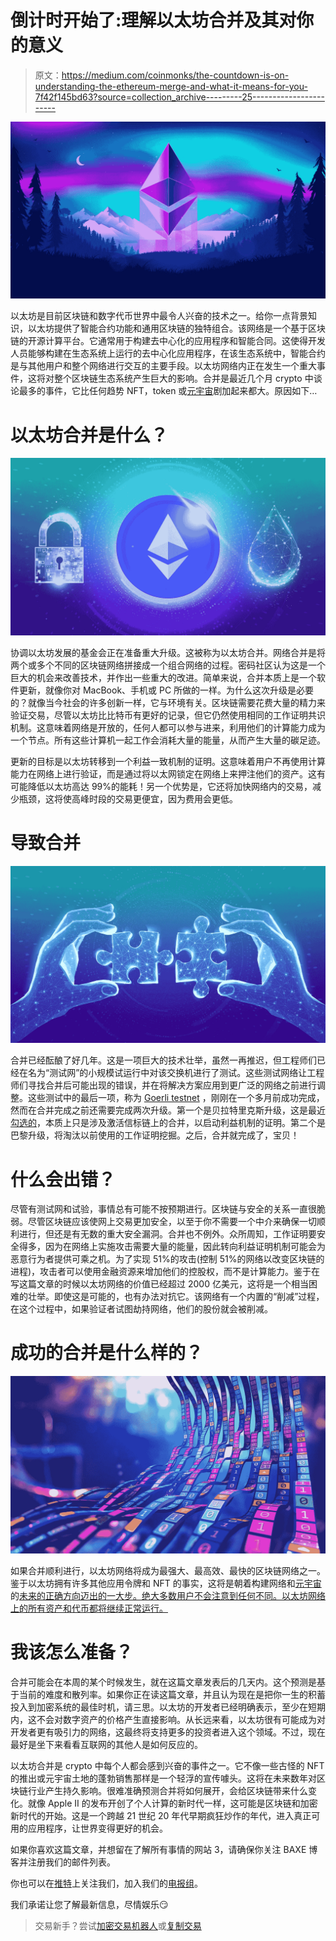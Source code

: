 # 倒计时开始了:理解以太坊合并及其对你的意义

> 原文：<https://medium.com/coinmonks/the-countdown-is-on-understanding-the-ethereum-merge-and-what-it-means-for-you-7f42f145bd63?source=collection_archive---------25----------------------->

![](img/d385f8d80067d66523d32e17d705d7c9.png)

以太坊是目前区块链和数字代币世界中最令人兴奋的技术之一。给你一点背景知识，以太坊提供了智能合约功能和通用区块链的独特组合。该网络是一个基于区块链的开源计算平台。它通常用于构建去中心化的应用程序和智能合同。这使得开发人员能够构建在生态系统上运行的去中心化应用程序，在该生态系统中，智能合约是与其他用户和整个网络进行交互的主要手段。以太坊网络内正在发生一个重大事件，这将对整个区块链生态系统产生巨大的影响。合并是最近几个月 crypto 中谈论最多的事件，它比任何趋势 NFT，token 或[元宇宙](/block-magnates/where-does-the-metaverse-end-and-web3-begin-e00084af824e)剧加起来都大。原因如下…

# 以太坊合并是什么？

![](img/d829d034c7ef4284381cba57fc2a8a77.png)

协调以太坊发展的基金会正在准备重大升级。这被称为以太坊合并。网络合并是将两个或多个不同的区块链网络拼接成一个组合网络的过程。密码社区认为这是一个巨大的机会来改善技术，并作出一些重大的改进。简单来说，合并本质上是一个软件更新，就像你对 MacBook、手机或 PC 所做的一样。为什么这次升级是必要的？就像当今社会的许多创新一样，它与环境有关。区块链需要花费大量的精力来验证交易，尽管以太坊比比特币有更好的记录，但它仍然使用相同的工作证明共识机制。这意味着网络是开放的，任何人都可以参与进来，利用他们的计算能力成为一个节点。所有这些计算机一起工作会消耗大量的能量，从而产生大量的碳足迹。

更新的目标是以太坊转移到一个利益一致机制的证明。这意味着用户不再使用计算能力在网络上进行验证，而是通过将以太网锁定在网络上来押注他们的资产。这有可能降低以太坊高达 99%的能耗！另一个优势是，它还将加快网络内的交易，减少瓶颈，这将使高峰时段的交易更便宜，因为费用会更低。

# 导致合并

![](img/a1d619a11afc028f8d5c9c55403d54c9.png)

合并已经酝酿了好几年。这是一项巨大的技术壮举，虽然一再推迟，但工程师们已经在名为“测试网”的小规模试运行中对该交换机进行了测试。这些测试网络让工程师们寻找合并后可能出现的错误，并在将解决方案应用到更广泛的网络之前进行调整。这些测试中的最后一项，称为 [Goerli testnet](https://www.cnbc.com/2022/08/10/ethereum-goerli-testnet-merge-goes-live-before-move-to-proof-of-stake.html) ，刚刚在一个多月前成功完成，然而在合并完成之前还需要完成两次升级。第一个是贝拉特里克斯升级，这是最近[勾选的](https://cointelegraph.com/news/ethereum-s-bellatrix-upgrade-hiccups-jangle-nerves-but-it-ll-be-right-on-the-night)，本质上只是涉及激活信标链上的合并，以启动利益机制的证明。第二个是巴黎升级，将淘汰以前使用的工作证明挖掘。之后，合并就完成了，宝贝！

# 什么会出错？

尽管有测试网和试验，事情总有可能不按预期进行。区块链与安全的关系一直很脆弱。尽管区块链应该使网上交易更加安全，以至于你不需要一个中介来确保一切顺利进行，但还是有无数的重大安全漏洞。合并也不例外。众所周知，工作证明要安全得多，因为在网络上实施攻击需要大量的能量，因此转向利益证明机制可能会为恶意行为者提供可乘之机。为了实现 51%的攻击(控制 51%的网络以改变区块链的进程)，攻击者可以使用金融资源来增加他们的控股权，而不是计算能力。鉴于在写这篇文章的时候以太坊网络的价值已经超过 2000 亿美元，这将是一个相当困难的壮举。即使这是可能的，也有办法对抗它。该网络有一个内置的“削减”过程，在这个过程中，如果验证者试图劫持网络，他们的股份就会被削减。

# 成功的合并是什么样的？

![](img/0cbe73301448104dd93cf7db47e420f8.png)

如果合并顺利进行，以太坊网络将成为最强大、最高效、最快的区块链网络之一。鉴于以太坊拥有许多其他应用令牌和 NFT 的事实，这将是朝着构建网络和[元宇宙](/@baxe_app/the-metaverse-cannot-exist-without-blockchain-and-cryptocurrency-c675d0fd4084)的[未来的正确方向迈出的一大步。绝大多数用户不会注意到任何不同。以太坊网络上的所有资产和代币都将继续正常运行。](/block-magnates/where-does-the-metaverse-end-and-web3-begin-e00084af824e)

# 我该怎么准备？

合并可能会在本周的某个时候发生，就在这篇文章发表后的几天内。这个预测是基于当前的难度和散列率。如果你正在读这篇文章，并且认为现在是把你一生的积蓄投入到加密系统的最佳时机，请三思。以太坊的开发者已经明确表示，至少在短期内，这不会对数字资产的价格产生直接影响。从长远来看，以太坊很有可能成为对开发者更有吸引力的网络，这最终将支持更多的投资者进入这个领域。不过，现在最好是坐下来看看互联网的其他人是如何反应的。

以太坊合并是 crypto 中每个人都会感到兴奋的事件之一。它不像一些古怪的 NFT 的推出或元宇宙土地的蓬勃销售那样是一个轻浮的宣传噱头。这将在未来数年对区块链行业产生持久影响。很难准确预测合并将如何展开，会给区块链带来什么变化。就像 Apple II 的发布开创了个人计算的新时代一样，这可能是区块链和加密新时代的开始。这是一个跨越 21 世纪 20 年代早期疯狂炒作的年代，进入真正可用的应用程序，让世界变得更好的机会。

如果你喜欢这篇文章，并想留在了解所有事情的网站 3，请确保你关注 BAXE 博客并注册我们的邮件列表。

你也可以在[推特](https://twitter.com/BaxeApp)上关注我们，加入我们的[电报组](https://t.me/BaxeCommunity)。

我们承诺让您了解最新信息，尽情娱乐😏

> 交易新手？尝试[加密交易机器人](/coinmonks/crypto-trading-bot-c2ffce8acb2a)或[复制交易](/coinmonks/top-10-crypto-copy-trading-platforms-for-beginners-d0c37c7d698c)
